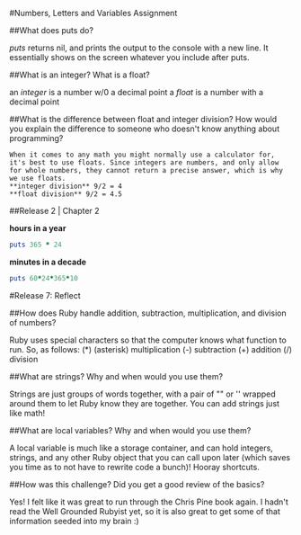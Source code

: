 #Numbers, Letters and Variables Assignment

##What does puts do?

  *puts* returns nil, and prints the output to the console with a new line. It essentially shows on the screen whatever you include after puts.

##What is an integer? What is a float?

  an *integer* is a number w/0 a decimal point
  a *float* is a number with a decimal point

##What is the difference between float and integer division? How would you explain the difference to someone who doesn't know anything about programming?
  ```
  When it comes to any math you might normally use a calculator for, it's best to use floats. Since integers are numbers, and only allow for whole numbers, they cannot return a precise answer, which is why we use floats.
  **integer division** 9/2 = 4
  **float division** 9/2 = 4.5
  ```

##Release 2 | Chapter 2

  **hours in a year**

  ```ruby
  puts 365 * 24
  ```

  **minutes in a decade**

  ```ruby
  puts 60*24*365*10
  ```
#Release 7: Reflect

##How does Ruby handle addition, subtraction, multiplication, and division of numbers?

  Ruby uses special characters so that the computer knows what function to run.
  So, as follows:
  (*) (asterisk) multiplication
  (-) subtraction
  (+) addition
  (/) division

##What are strings? Why and when would you use them?

  Strings are just groups of words together, with a pair of "" or '' wrapped around them to let Ruby know they are together. You can add strings just like math!

##What are local variables? Why and when would you use them?

  A local variable is much like a storage container, and can hold integers, strings, and any other Ruby object that you can call upon later (which saves you time as to not have to rewrite code a bunch)! Hooray shortcuts.

##How was this challenge? Did you get a good review of the basics?

  Yes! I felt like it was great to run through the Chris Pine book again. I hadn't read the Well Grounded Rubyist yet, so it is also great to get some of that information seeded into my brain :)